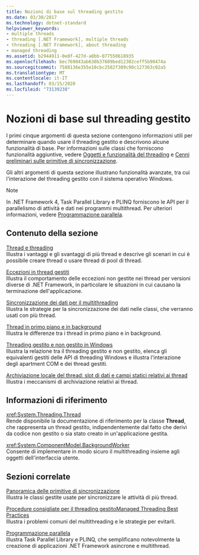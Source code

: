 ```yaml
---
title: Nozioni di base sul threading gestito
ms.date: 03/30/2017
ms.technology: dotnet-standard
helpviewer_keywords:
- multiple threads
- threading [.NET Framework], multiple threads
- threading [.NET Framework], about threading
- managed threading
ms.assetid: b2944911-0e8f-427d-a8bb-077550618935
ms.openlocfilehash: bec769043ab630b37609bed12302ceff5b90474a
ms.sourcegitcommit: 7588136e355e10cbc2582f389c90c127363c02a5
ms.translationtype: MT
ms.contentlocale: it-IT
ms.lasthandoff: 03/15/2020
ms.locfileid: "73139238"
---
```

# <a name="managed-threading-basics"></a>Nozioni di base sul threading gestito

I primi cinque argomenti di questa sezione contengono informazioni utili per determinare quando usare il threading gestito e descrivono alcune funzionalità di base. Per informazioni sulle classi che forniscono funzionalità aggiuntive, vedere [Oggetti e funzionalità del threading](../../../docs/standard/threading/threading-objects-and-features.md) e [Cenni preliminari sulle primitive di sincronizzazione](../../../docs/standard/threading/overview-of-synchronization-primitives.md).  
  
 Gli altri argomenti di questa sezione illustrano funzionalità avanzate, tra cui l'interazione del threading gestito con il sistema operativo Windows.  
  
> [!NOTE]
> In .NET Framework 4, Task Parallel Library e PLINQ forniscono le API per il parallelismo di attività e dati nei programmi multithread. Per ulteriori informazioni, vedere [Programmazione parallela](../../../docs/standard/parallel-programming/index.md).  
  
## <a name="in-this-section"></a>Contenuto della sezione

 [Thread e threading](../../../docs/standard/threading/threads-and-threading.md)  
 Illustra i vantaggi e gli svantaggi di più thread e descrive gli scenari in cui è possibile creare thread o usare thread di pool di thread.  
  
 [Eccezioni in thread gestiti](../../../docs/standard/threading/exceptions-in-managed-threads.md)  
 Illustra il comportamento delle eccezioni non gestite nei thread per versioni diverse di .NET Framework, in particolare le situazioni in cui causano la terminazione dell'applicazione.  
  
 [Sincronizzazione dei dati per il multithreading](../../../docs/standard/threading/synchronizing-data-for-multithreading.md)  
 Illustra le strategie per la sincronizzazione dei dati nelle classi, che verranno usati con più thread.  
  
 [Thread in primo piano e in background](../../../docs/standard/threading/foreground-and-background-threads.md)  
 Illustra le differenze tra i thread in primo piano e in background.  
  
 [Threading gestito e non gestito in Windows](../../../docs/standard/threading/managed-and-unmanaged-threading-in-windows.md)  
 Illustra la relazione tra il threading gestito e non gestito, elenca gli equivalenti gestiti delle API di threading Windows e illustra l'interazione degli apartment COM e dei thread gestiti.  
  
 [Archiviazione locale del thread: slot di dati e campi statici relativi ai thread](../../../docs/standard/threading/thread-local-storage-thread-relative-static-fields-and-data-slots.md)  
 Illustra i meccanismi di archiviazione relativi ai thread.  
  
## <a name="reference"></a>Informazioni di riferimento

 <xref:System.Threading.Thread>  
 Rende disponibile la documentazione di riferimento per la classe **Thread**, che rappresenta un thread gestito, indipendentemente dal fatto che derivi da codice non gestito o sia stato creato in un'applicazione gestita.  
  
 <xref:System.ComponentModel.BackgroundWorker>  
 Consente di implementare in modo sicuro il multithreading insieme agli oggetti dell'interfaccia utente.  
  
## <a name="related-sections"></a>Sezioni correlate

 [Panoramica delle primitive di sincronizzazione](../../../docs/standard/threading/overview-of-synchronization-primitives.md)  
 Illustra le classi gestite usate per sincronizzare le attività di più thread.  
  
 [Procedure consigliate per il threading gestitoManaged Threading Best Practices](../../../docs/standard/threading/managed-threading-best-practices.md)  
 Illustra i problemi comuni del multithreading e le strategie per evitarli.  
  
 [Programmazione parallela](../../../docs/standard/parallel-programming/index.md)  
 Illustra Task Parallel Library e PLINQ, che semplificano notevolmente la creazione di applicazioni .NET Framework asincrone e multithread.

